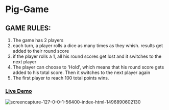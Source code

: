 # Pig-Game
## GAME RULES:
1. The game has 2 players
2. each turn, a player rolls a dice as many times as they whish. results get added to their round score
3. if the player rolls a 1, all his round scores get lost and it switches to the next player
4. The player can choose to 'Hold', which means that his round score gets added to his total score. Then it switches to the next player again
5. The first player to reach 100 total points wins.
### [Live Demo](https://kevinallen4325.github.io/Pig-Game/)

![screencapture-127-0-0-1-56400-index-html-1496890602130](https://user-images.githubusercontent.com/26398311/26910426-5b6d92e4-4bcc-11e7-927b-6d20cb3e3d19.png)
